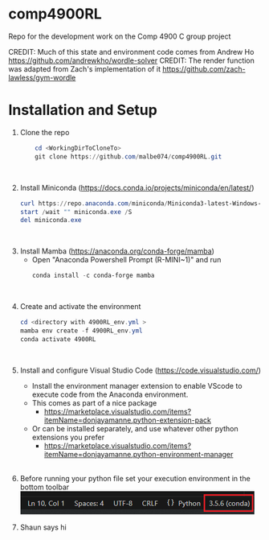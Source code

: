 # comp4900RL
Repo for the development work on the Comp 4900 C group project

 CREDIT: Much of this state and environment code comes from Andrew Ho https://github.com/andrewkho/wordle-solver
 CREDIT: The render function was adapted from Zach's implementation of it https://github.com/zach-lawless/gym-wordle

# Installation and Setup

1. Clone the repo
    ``` Powershell
        cd <WorkingDirToCloneTo>
        git clone https://github.com/malbe074/comp4900RL.git
    ```
<br>


2. Install Miniconda (https://docs.conda.io/projects/miniconda/en/latest/)
    ``` Powershell
    curl https://repo.anaconda.com/miniconda/Miniconda3-latest-Windows-x86_64.exe -o miniconda.exe
    start /wait "" miniconda.exe /S
    del miniconda.exe
    ```
<br>

3. Install Mamba (https://anaconda.org/conda-forge/mamba)
    - Open "Anaconda Powershell Prompt (R-MINI~1)" and run
        ``` Powershell
        conda install -c conda-forge mamba
        ```
<br>

4. Create and activate the environment
    ``` Powershell
    cd <directory with 4900RL_env.yml >
    mamba env create -f 4900RL_env.yml
    conda activate 4900RL
    ```
<br>

5. Install and configure Visual Studio Code (https://code.visualstudio.com/)
    - Install the environment manager extension to enable VScode to execute code from the Anaconda environment.
    - This comes as part of a nice package
        - https://marketplace.visualstudio.com/items?itemName=donjayamanne.python-extension-pack
    - Or can be installed separately, and use whatever other python extensions you prefer
        - https://marketplace.visualstudio.com/items?itemName=donjayamanne.python-environment-manager
<br><br>

6. Before running your python file set your execution environment in the bottom toolbar
    ![Alt text](docs/select_env.png)
   
7. Shaun says hi
